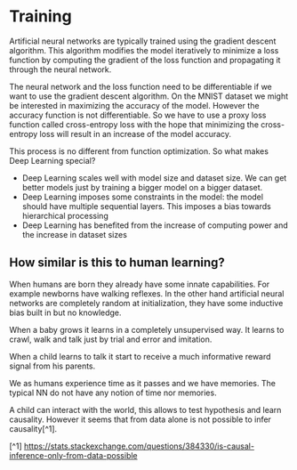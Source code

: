 # Training

Artificial neural networks are typically trained using the gradient descent algorithm. This algorithm
modifies the model iteratively to minimize a loss function by computing the gradient of the loss
function and propagating it through the neural network.

The neural network and the loss function need to be differentiable if we want to use the gradient
descent algorithm. On the MNIST dataset we might be interested in maximizing the accuracy of the
model. However the accuracy function is not differentiable. So we have to use a proxy loss function
called cross-entropy loss with the hope that minimizing the cross-entropy loss will result in an increase
of the model accuracy.

This process is no different from function optimization. So what makes Deep Learning special?

- Deep Learning scales well with model size and dataset size. We can get better models just by training
  a bigger model on a bigger dataset.
- Deep Learning imposes some constraints in the model: the model should have multiple sequential layers. This imposes a bias towards hierarchical processing
- Deep Learning has benefited from the increase of computing power and the increase in dataset sizes

## How similar is this to human learning?

When humans are born they already have some innate capabilities. For example newborns have walking reflexes. In the other hand artificial neural networks are completely random at initialization, they have some inductive bias built in but no knowledge.

When a baby grows it learns in a completely unsupervised way. It learns to crawl, walk and talk just by trial and error and imitation. 

When a child learns to talk it start to receive a much informative reward signal from his parents. 

We as humans experience time as it passes and we have memories. The typical NN do not have any notion of time nor memories. 

A child can interact with the world, this allows to test hypothesis and learn causality. However it seems that from data alone
is not possible to infer causality[^1].

[^1] https://stats.stackexchange.com/questions/384330/is-causal-inference-only-from-data-possible

